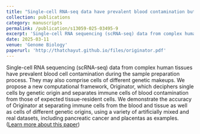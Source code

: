 ```yaml
---
title: "Single-cell RNA-seq data have prevalent blood contamination but can be rescued by Originator, a computational tool separating single-cell RNA-seq by genetic and contextual information"
collection: publications
category: manuscripts
permalink: /publication/s13059-025-03495-9
excerpt: 'Single-cell RNA sequencing (scRNA-seq) data from complex human tissues have prevalent blood cell contamination during the sample preparation process. They may also comprise cells of different genetic makeups. We propose a new computational framework, Originator, which deciphers single cells by genetic origin and separates immune cells of blood contamination from those of expected tissue-resident cells. We demonstrate the accuracy of Originator at separating immune cells from the blood and tissue as well as cells of different genetic origins, using a variety of artificially mixed and real datasets, including pancreatic cancer and placentas as examples.'
date: 2025-03-11
venue: 'Genome Biology'
paperurl: 'http://thatchayut.github.io/files/originator.pdf'
---
```

Single-cell RNA sequencing (scRNA-seq) data from complex human tissues have prevalent blood cell contamination during the sample preparation process. They may also comprise cells of different genetic makeups. We propose a new computational framework, Originator, which deciphers single cells by genetic origin and separates immune cells of blood contamination from those of expected tissue-resident cells. We demonstrate the accuracy of Originator at separating immune cells from the blood and tissue as well as cells of different genetic origins, using a variety of artificially mixed and real datasets, including pancreatic cancer and placentas as examples. ([Learn more about this paper](https://genomebiology.biomedcentral.com/articles/10.1186/s13059-025-03495-9))
